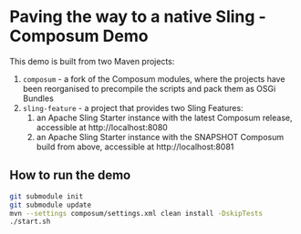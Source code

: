 Paving the way to a native Sling - Composum Demo
====

This demo is built from two Maven projects:
1. `composum` - a fork of the Composum modules, where the projects have been reorganised to precompile the scripts and pack them as OSGi Bundles
2. `sling-feature` - a project that provides two Sling Features:
    1. an Apache Sling Starter instance with the latest Composum release, accessible at http://localhost:8080
    2. an Apache Sling Starter instance with the SNAPSHOT Composum build from above, accessible at http://localhost:8081

## How to run the demo

```bash
git submodule init
git submodule update
mvn --settings composum/settings.xml clean install -DskipTests
./start.sh
```
